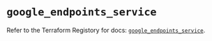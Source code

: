 # `google_endpoints_service`

Refer to the Terraform Registory for docs: [`google_endpoints_service`](https://registry.terraform.io/providers/hashicorp/google-beta/4.76.0/docs/resources/google_endpoints_service).
